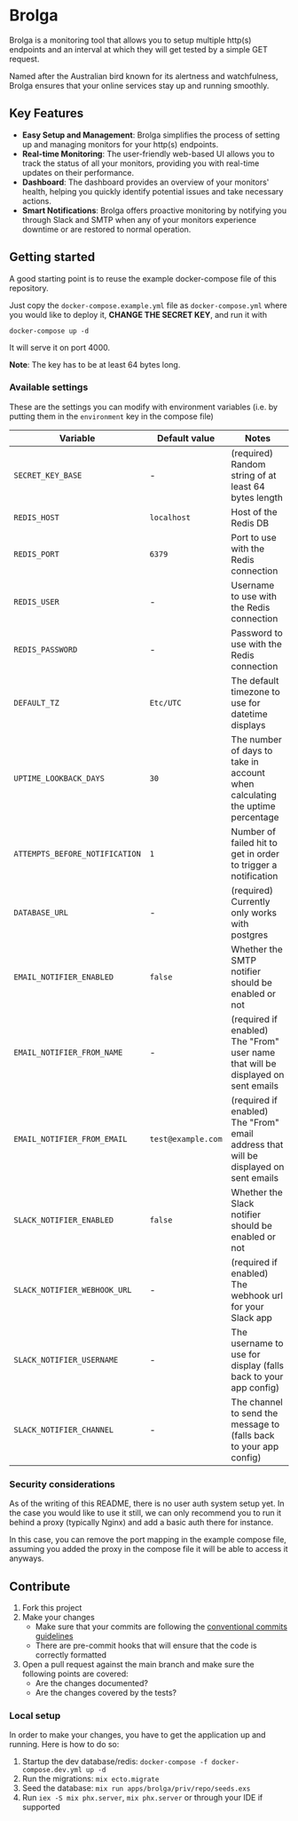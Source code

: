 # Brolga

Brolga is a monitoring tool that allows you to setup multiple http(s) endpoints and an interval at which they will get tested by a simple GET request.

Named after the Australian bird known for its alertness and watchfulness, Brolga ensures that your online services stay up and running smoothly.

## Key Features

- **Easy Setup and Management**: Brolga simplifies the process of setting up and managing monitors for your http(s) endpoints.
- **Real-time Monitoring**: The user-friendly web-based UI allows you to track the status of all your monitors, providing you with real-time updates on their performance.
- **Dashboard**: The dashboard provides an overview of your monitors' health, helping you quickly identify potential issues and take necessary actions.
- **Smart Notifications**: Brolga offers proactive monitoring by notifying you through Slack and SMTP when any of your monitors experience downtime or are restored to normal operation.

## Getting started

A good starting point is to reuse the example docker-compose file of
this repository.

Just copy the `docker-compose.example.yml` file as `docker-compose.yml`
where you would like to deploy it, **CHANGE THE SECRET KEY**, and run it with

```shell
docker-compose up -d
```

It will serve it on port 4000.

**Note**: The key has to be at least 64 bytes long.


### Available settings
These are the settings you can modify with environment variables (i.e. by putting them in the `environment` key in the compose file)

| Variable                       | Default value      | Notes                                                                                |
| ------------------------------ | ------------------ | ------------------------------------------------------------------------------------ |
| `SECRET_KEY_BASE`              | -                  | (required) Random string of at least 64 bytes length                                 |
| `REDIS_HOST`                   | `localhost`        | Host of the Redis DB                                                                 |
| `REDIS_PORT`                   | `6379`             | Port to use with the Redis connection                                                |
| `REDIS_USER`                   | -                  | Username to use with the Redis connection                                            |
| `REDIS_PASSWORD`               | -                  | Password to use with the Redis connection                                            |
| `DEFAULT_TZ`                   | `Etc/UTC`          | The default timezone to use for datetime displays                                    |
| `UPTIME_LOOKBACK_DAYS`         | `30`               | The number of days to take in account when calculating the uptime percentage         |
| `ATTEMPTS_BEFORE_NOTIFICATION` | `1`                | Number of failed hit to get in order to trigger a notification                       |
| `DATABASE_URL`                 | -                  | (required) Currently only works with postgres                                        |
| `EMAIL_NOTIFIER_ENABLED`       | `false`            | Whether the SMTP notifier should be enabled or not                                   |
| `EMAIL_NOTIFIER_FROM_NAME`     | -                  | (required if enabled)  The "From" user name that will be displayed on sent emails    |
| `EMAIL_NOTIFIER_FROM_EMAIL`    | `test@example.com` | (required if enabled) The "From" email address that will be displayed on sent emails |
| `SLACK_NOTIFIER_ENABLED`       | `false`            | Whether the Slack notifier should be enabled or not                                  |
| `SLACK_NOTIFIER_WEBHOOK_URL`   | -                  | (required if enabled) The webhook url for your Slack app                             |
| `SLACK_NOTIFIER_USERNAME`      | -                  | The username to use for display (falls back to your app config)                      |
| `SLACK_NOTIFIER_CHANNEL`       | -                  | The channel to send the message to (falls back to your app config)                   |



### Security considerations

As of the writing of this README, there is no user auth system setup yet.
In the case you would like to use it still, we can only recommend you to run
it behind a proxy (typically Nginx) and add a basic auth there for instance.

In this case, you can remove the port mapping in the example compose file,
assuming you added the proxy in the compose file it will be able to access it
anyways.

## Contribute

1. Fork this project
2. Make your changes
    - Make sure that your commits are following the [conventional commits guidelines](https://www.conventionalcommits.org/en/v1.0.0/)
    - There are pre-commit hooks that will ensure that the code is correctly formatted
3. Open a pull request against the main branch and make sure the following points are covered:
    - Are the changes documented?
    - Are the changes covered by the tests?

### Local setup

In order to make your changes, you have to get the application up and running. Here is how to do so:

1. Startup the dev database/redis: `docker-compose -f docker-compose.dev.yml up -d`
2. Run the migrations: `mix ecto.migrate`
3. Seed the database: `mix run apps/brolga/priv/repo/seeds.exs`
3. Run `iex -S mix phx.server`, `mix phx.server` or through your IDE if supported
